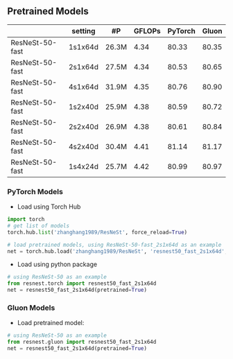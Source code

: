 ## Pretrained Models

|                 | setting | #P    | GFLOPs | PyTorch | Gluon |
|-----------------|---------|-------|--------|---------|-------|
| ResNeSt-50-fast | 1s1x64d | 26.3M | 4.34   | 80.33   | 80.35 |
| ResNeSt-50-fast | 2s1x64d | 27.5M | 4.34   | 80.53   | 80.65 |
| ResNeSt-50-fast | 4s1x64d | 31.9M | 4.35   | 80.76   | 80.90 |
| ResNeSt-50-fast | 1s2x40d | 25.9M | 4.38   | 80.59   | 80.72 |
| ResNeSt-50-fast | 2s2x40d | 26.9M | 4.38   | 80.61   | 80.84 |
| ResNeSt-50-fast | 4s2x40d | 30.4M | 4.41   | 81.14   | 81.17 |
| ResNeSt-50-fast | 1s4x24d | 25.7M | 4.42   | 80.99   | 80.97 |

### PyTorch Models

- Load using Torch Hub

```python
import torch
# get list of models
torch.hub.list('zhanghang1989/ResNeSt', force_reload=True)

# load pretrained models, using ResNeSt-50-fast_2s1x64d as an example
net = torch.hub.load('zhanghang1989/ResNeSt', 'resnest50_fast_2s1x64d', pretrained=True)
```


- Load using python package

```python
# using ResNeSt-50 as an example
from resnest.torch import resnest50_fast_2s1x64d
net = resnest50_fast_2s1x64d(pretrained=True)
```


### Gluon Models

- Load pretrained model:

```python
# using ResNeSt-50 as an example
from resnest.gluon import resnest50_fast_2s1x64d
net = resnest50_fast_2s1x64d(pretrained=True)
```

